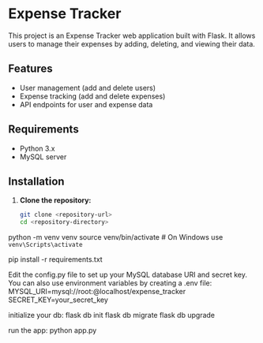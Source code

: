 # Expense Tracker

This project is an Expense Tracker web application built with Flask. It allows users to manage their expenses by adding, deleting, and viewing their data.

## Features

- User management (add and delete users)
- Expense tracking (add and delete expenses)
- API endpoints for user and expense data

## Requirements

- Python 3.x
- MySQL server

## Installation

1. **Clone the repository:**
   ```bash
   git clone <repository-url>
   cd <repository-directory>
   ```

python -m venv venv
source venv/bin/activate # On Windows use `venv\Scripts\activate`

pip install -r requirements.txt

Edit the config.py file to set up your MySQL database URI and secret key.
You can also use environment variables by creating a .env file:
MYSQL_URI=mysql://root:@localhost/expense_tracker
SECRET_KEY=your_secret_key

initialize your db:
flask db init
flask db migrate
flask db upgrade

run the app:
python app.py
